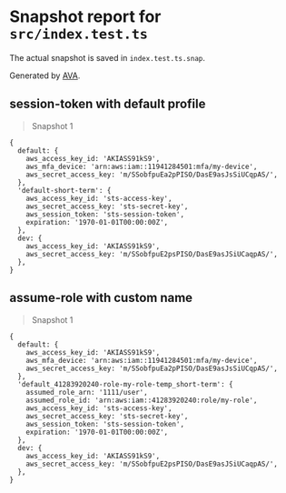 # Snapshot report for `src/index.test.ts`

The actual snapshot is saved in `index.test.ts.snap`.

Generated by [AVA](https://avajs.dev).

## session-token with default profile

> Snapshot 1

    {
      default: {
        aws_access_key_id: 'AKIASS91kS9',
        aws_mfa_device: 'arn:aws:iam::11941284501:mfa/my-device',
        aws_secret_access_key: 'm/SSobfpuEa2pPISO/DasE9asJsSiUCqpAS/',
      },
      'default-short-term': {
        aws_access_key_id: 'sts-access-key',
        aws_secret_access_key: 'sts-secret-key',
        aws_session_token: 'sts-session-token',
        expiration: '1970-01-01T00:00:00Z',
      },
      dev: {
        aws_access_key_id: 'AKIASS91kS9',
        aws_secret_access_key: 'm/SSobfpuE2psPISO/DasE9asJSiUCaqpAS/',
      },
    }

## assume-role with custom name

> Snapshot 1

    {
      default: {
        aws_access_key_id: 'AKIASS91kS9',
        aws_mfa_device: 'arn:aws:iam::11941284501:mfa/my-device',
        aws_secret_access_key: 'm/SSobfpuEa2pPISO/DasE9asJsSiUCqpAS/',
      },
      'default_41283920240-role-my-role-temp_short-term': {
        assumed_role_arn: '1111/user',
        assumed_role_id: 'arn:aws:iam::41283920240:role/my-role',
        aws_access_key_id: 'sts-access-key',
        aws_secret_access_key: 'sts-secret-key',
        aws_session_token: 'sts-session-token',
        expiration: '1970-01-01T00:00:00Z',
      },
      dev: {
        aws_access_key_id: 'AKIASS91kS9',
        aws_secret_access_key: 'm/SSobfpuE2psPISO/DasE9asJSiUCaqpAS/',
      },
    }
